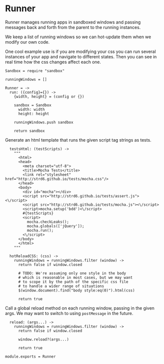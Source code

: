 Runner
======

Runner manages running apps in sandboxed windows and passing messages back and
forth from the parent to the running instances.

We keep a list of running windows so we can hot-update them when we modify our
own code.

One cool example use is if you are modifying your css you can run several
instances of your app and navigate to different states. Then you can see in real
time how the css changes affect each one.

    Sandbox = require "sandbox"

    runningWindows = []

    Runner = ->
      run: ({config}={}) ->
        {width, height} = (config or {})

        sandbox = Sandbox
          width: width
          height: height

        runningWindows.push sandbox

        return sandbox

Generate an html template that runs the given script tag strings as tests.

      testsHtml: (testScripts) ->
        """
          <html>
          <head>
            <meta charset="utf-8">
            <title>Mocha Tests</title>
            <link rel="stylesheet" href="http://strd6.github.io/tests/mocha.css"/>
          </head>
          <body>
            <div id="mocha"></div>
            <script src="http://strd6.github.io/tests/assert.js"><\/script>
            <script src="http://strd6.github.io/tests/mocha.js"><\/script>
            <script>mocha.setup('bdd')<\/script>
            #{testScripts}
            <script>
              mocha.checkLeaks();
              mocha.globals(['jQuery']);
              mocha.run();
            <\/script>
          </body>
          </html>
        """

      hotReloadCSS: (css) ->
        runningWindows = runningWindows.filter (window) ->
          return false if window.closed

          # TODO: We're assuming only one style in the body
          # which is reasonable in most cases, but we may want
          # to scope it by the path of the specific css file
          # to handle a wider range of situations
          $(window.document).find("body style:eq(0)").html(css)

          return true

Call a global reload method on each running window, passing in the given args.
We may want to switch to using `postMessage` in the future.

      reload: (args...) ->
        runningWindows = runningWindows.filter (window) ->
          return false if window.closed

          window.reload?(args...)

          return true

    module.exports = Runner
